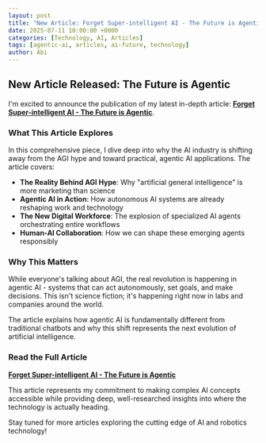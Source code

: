 ```yaml
---
layout: post
title: "New Article: Forget Super-intelligent AI - The Future is Agentic"
date: 2025-07-11 10:00:00 +0000
categories: [Technology, AI, Articles]
tags: [agentic-ai, articles, ai-future, technology]
author: Abi 
---
```


## New Article Released: The Future is Agentic

I'm excited to announce the publication of my latest in-depth article: **[Forget Super-intelligent AI - The Future is Agentic](/articles/agentic-ai-future.html)**.

### What This Article Explores

In this comprehensive piece, I dive deep into why the AI industry is shifting away from the AGI hype and toward practical, agentic AI applications. The article covers:

- **The Reality Behind AGI Hype**: Why "artificial general intelligence" is more marketing than science
- **Agentic AI in Action**: How autonomous AI systems are already reshaping work and technology
- **The New Digital Workforce**: The explosion of specialized AI agents orchestrating entire workflows
- **Human-AI Collaboration**: How we can shape these emerging agents responsibly

### Why This Matters

While everyone's talking about AGI, the real revolution is happening in agentic AI - systems that can act autonomously, set goals, and make decisions. This isn't science fiction; it's happening right now in labs and companies around the world.

The article explains how agentic AI is fundamentally different from traditional chatbots and why this shift represents the next evolution of artificial intelligence.

### Read the Full Article

**[Forget Super-intelligent AI - The Future is Agentic](/articles/agentic-ai-future.html)**

This article represents my commitment to making complex AI concepts accessible while providing deep, well-researched insights into where the technology is actually heading.

Stay tuned for more articles exploring the cutting edge of AI and robotics technology! 